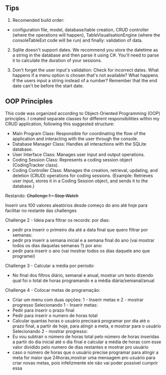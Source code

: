 ## Tips

1. Recomended build order:
 - configuration file, model, database/table creation, CRUD controller (where the operations will happen), TableVisualisationEngine (where the consoleTableExt code will be run) and finally: validation of data.

2. Sqlite doesn't support dates. We recommend you store the datetime as a string in the database and then parse it using C#. You'll need to parse it to calculate the duration of your sessions.

3. Don't forget the user input's validation: Check for incorrect dates. What happens if a menu option is chosen that's not available? What happens if the users input a string instead of a number? Remember that the end date can't be before the start date.

## OOP Principles

This code was organized according to Object-Oriented Programming (OOP) principles. I created separate classes for different responsibilities within my CRUD application, following this suggested structure:

- Main Program Class: Responsible for coordinating the flow of the application and interacting with the user through the console.
- Database Manager Class: Handles all interactions with the SQLite database.
- User Interface Class: Manages user input and output operations.
- Coding Session Class: Represents a coding session object (CodingTracker class).
- Coding Controller Class: Manages the creation, retrieval, updating, and deletion (CRUD) operations for coding sessions.
  (Example: Retrieves user input, stores it in a Coding Session object, and sends it to the database.)

Restando:
~~Challenge 1 - Stop Watch~~

Inserir uns 100 valores aleatórios desde começo do ano até hoje para facilitar no restante das challenges

Challenge 2 - Ideia para filtrar os records:
por dias:
 - pedir pra inserir o primeiro dia até a data final que quero filtrar
por semanas:
- pedir pra inserir a semana inicial e a semana final do ano (vai mostrar todos os dias daquelas semanas ?)
por ano:
 - pedir para inserir o ano (vai mostrar todos os dias daquele ano que programei)

Challenge 3 - Calcular a média por período:
 - No final dos filtros diário, semanal e anual, mostrar um texto dizendo
qual foi o total de horas programando e a média diária/semanal/anual

Challenge 4 - Colocar metas de programação:
 - Criar um menu com duas opções: 1 - Inserir metas e 2 - mostrar progresso
Selecionando 1 - Inserir metas:
 - Pedir para inserir o prazo final
 - Pedir para inserir o numero de horas total
 - Calcular quantas horas o usuário precisará programar por dia até o prazo final, a partir de hoje, para atingir a meta,
e mostrar para o usuário
Selecionando 2 - mostrar progresso:
 - Eu vou subtrair o número de horas total pelo número de horas inseridas a partir do dia inicial até o dia final e calcular a média
de horas com esse valor dividido pelo numero de dias restantes e mostrar pro usuário
 - caso o número de horas que o usuário precise programar para atingir a meta for maior que 24horas,mostrar uma mensagem pro usuário para criar novas metas, pois infelizmente ele não vai poder possível cumprir essa


